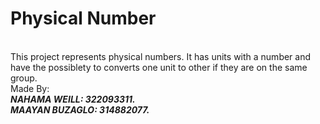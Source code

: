 # Physical Number
\
This project represents physical numbers. It has units with a number and have the possiblety to converts one unit to other if they are on the same group.
\
Made By: \
***NAHAMA WEILL: 322093311.*** \
***MAAYAN BUZAGLO: 314882077.***
